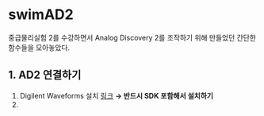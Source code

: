 # swimAD2

중급물리실험 2를 수강하면서 Analog Discovery 2를 조작하기 위해 만들었던 간단한 함수들을 모아놓았다.


## 1. AD2 연결하기
1.
    Digilent Waveforms 설치 [링크](https://digilent.com/shop/software/digilent-waveforms/download) **&rightarrow; 반드시 SDK 포함해서 설치하기**
2.
    
